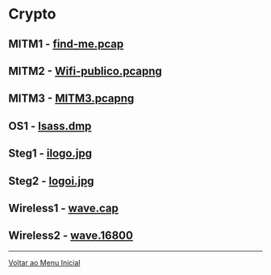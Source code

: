 # Crypto

## MITM1 - [find-me.pcap](https://github.com/insidersec/ctf_writeups/blob/master/files/mitm1/find-me.pcap)

## MITM2 - [Wifi-publico.pcapng](https://github.com/insidersec/ctf_writeups/blob/master/files/mitm2/Wifi-publico.pcapng)

## MITM3 - [MITM3.pcapng](https://github.com/insidersec/ctf_writeups/blob/master/files/mitm3/MITM3.pcapng)

## OS1 - [lsass.dmp](https://github.com/insidersec/ctf_writeups/blob/master/files/os1/lsass.dmp)

## Steg1 - [ilogo.jpg](https://github.com/insidersec/ctf_writeups/blob/master/files/steg1/ilogo.jpg)

## Steg2 - [logoi.jpg](https://github.com/insidersec/ctf_writeups/blob/master/files/steg2/logoi.jpg)

## Wireless1 - [wave.cap](https://github.com/insidersec/ctf_writeups/blob/master/files/wireless1/wave.cap)

## Wireless2 - [wave.16800](https://github.com/insidersec/ctf_writeups/blob/master/files/wireless2/wave.16800)

---

[Voltar ao Menu Inicial](https://writeup.insidersec.io/)